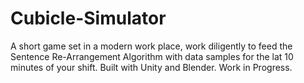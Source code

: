 # Cubicle-Simulator
A short game set in a modern work place, work diligently to feed the Sentence Re-Arrangement Algorithm with data samples for the lat 10 minutes of your shift. Built with Unity and Blender.
Work in Progress.
